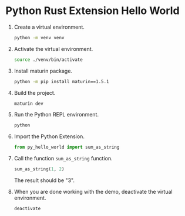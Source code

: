 # Python Rust Extension Hello World

1. Create a virtual environment.

    ```bash
    python -m venv venv
    ```

1. Activate the virtual environment.

    ```bash
    source ./venv/bin/activate
    ```

1. Install maturin package.

    ```bash
    python -m pip install maturin==1.5.1
    ```

1.  Build the project.

    ```bash
    maturin dev
    ```

1. Run the Python REPL environment.

    ```bash
    python
    ```

1. Import the Python Extension.

    ```python
    from py_hello_world import sum_as_string
    ```

1. Call the function `sum_as_string` function.

    ```python
    sum_as_string(1, 2)
    ```

    The result should be "3".

1. When you are done working with the demo, deactivate the virtual environment.

    ```bash
    deactivate
    ```